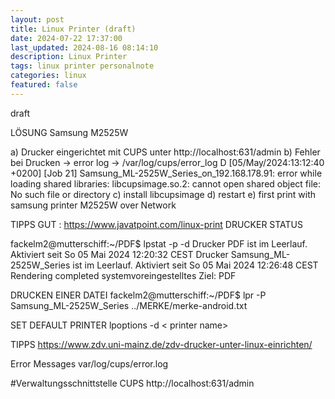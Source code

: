 ```yaml
---
layout: post
title: Linux Printer (draft)
date: 2024-07-22 17:37:00
last_updated: 2024-08-16 08:14:10
description: Linux Printer
tags: linux printer personalnote
categories: linux
featured: false
---
```


draft

LÖSUNG
Samsung M2525W

a) Drucker eingerichtet mit CUPS unter http://localhost:631/admin
b) Fehler bei Drucken -> error log -> /var/log/cups/error_log
D [05/May/2024:13:12:40 +0200] [Job 21] Samsung_ML-2525W_Series_on_192.168.178.91: error while loading shared libraries: libcupsimage.so.2: cannot open shared object file: No such file or directory
c) install libcupsimage
d) restart
e) first print with samsung printer M2525W over Network

TIPPS GUT : https://www.javatpoint.com/linux-print
DRUCKER STATUS

fackelm2@mutterschiff:~/PDF$ lpstat -p -d
Drucker PDF ist im Leerlauf.  Aktiviert seit So 05 Mai 2024 12:20:32 CEST
Drucker Samsung_ML-2525W_Series ist im Leerlauf.  Aktiviert seit So 05 Mai 2024 12:26:48 CEST
        Rendering completed
systemvoreingestelltes Ziel: PDF

DRUCKEN EINER DATEI
fackelm2@mutterschiff:~/PDF$ lpr -P Samsung_ML-2525W_Series ../MERKE/merke-android.txt

SET DEFAULT PRINTER
lpoptions -d < printer name>

TIPPS
https://www.zdv.uni-mainz.de/zdv-drucker-unter-linux-einrichten/

Error Messages
var/log/cups/error.log

#Verwaltungsschnittstelle CUPS
http://localhost:631/admin

